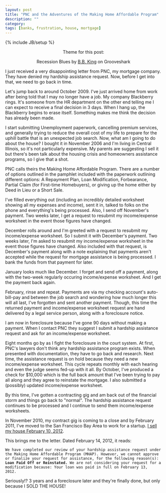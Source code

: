 ```yaml
---
layout: post
title: "PNC and the Adventures of the Making Home Affordable Program"
description: ""
category: 
tags: [banks, frustration, house, mortgage]
---
```

{% include JB/setup %}
<p style="text-align: center;">Theme for this post:</p>
<p style="text-align: center;">
<object height="40" classid="clsid:D27CDB6E-AE6D-11cf-96B8-444553540000" width="250">
<param name="movie" value="http://grooveshark.com/songWidget.swf" />
<param name="wmode" value="window" />
<param name="allowScriptAccess" value="always" />
<param name="flashvars" value="hostname=cowbell.grooveshark.com&amp;songIDs=34244672&amp;style=metal&amp;p=0" /> 
<object type="application/x-shockwave-flash" height="40" width="250">
<param name="wmode" value="window" />
<param name="allowScriptAccess" value="always" />
<param name="flashvars" value="hostname=cowbell.grooveshark.com&amp;songIDs=34244672&amp;style=metal&amp;p=0" /><span>Recession Blues by <a href="http://grooveshark.com/artist/B+B+King/403099" title="B.B. King">B.B. King</a> on Grooveshark</span>
</object>
</object>
</p>
<p>I just received a very disappointing letter from PNC, my mortgage company. They have denied my hardship assistance request. Now, before I get into that, we need to go back in time.</p>
<p>Let's jump back to around October 2009. I've just arrived home from work after being told that I may no longer have a job. My company Blackberry rings. It's someone from the HR department on the other end telling me I can expect to receive a final decision in 3 days. When I hang up, the Blackberry begins to erase itself. Something makes me think the decision has already been made.</p>
<p>I start submitting Unemployment paperwork, cancelling premium services, and generally trying to reduce the overall cost of my life to prepare for the uphill battle that is an unexpected job search. Now, what am I going to do about the house? I bought it in November 2006 and I'm living in Central Illinois, so it's not particularly expensive. My parents are suggesting I sell it but there's been talk about the housing crisis and homeowners assistance programs, so I give that a shot.</p>
<p>PNC calls theirs the Making Home Affordable Program. There are a number of options outlined in the pamphlet included with the paperwork outlining different options: A Repayment Plan, Loan Modification, Forbearance, Partial Claim (for First-time Homebuyers), or giving up the home either by Deed in Lieu or a Short Sale.</p>
<p>I've filled everything out (including an incredibly detailed worksheet showing all my expenses and income), sent it in, talked to folks on the phone and everything's being processed. Also, I send off November's payment. Two weeks later, I get a request to resubmit my income/expense worksheet in the event those figures have changed.</p>
<p>December rolls around and I'm greeted with a request to resubmit my income/expense worksheet. So I submit it with December's payment. Two weeks later, I'm asked to resubmit my income/expense worksheet in the event those figures have changed. Also included with that request, is December's payment along with a note explaining that payments aren't accepted while the request for mortgage assistance is being processed. I bank the funds from that payment for later.</p>
<p>January looks much like December. I forget and send off a payment, along with the two-week regularly occuring income/expense worksheet. And I get the payment back again.</p>
<p>February, rinse and repeat. Payments are via my checking account's auto-bill-pay and between the job search and wondering how much longer this will all last, I've forgotten and sent another payment. Though, this time the returned payment and income/expense worksheet request are hand delivered by a legal service person, along with a foreclosure notice.</p>
<p>I am now in foreclosure because I've gone 90 days without making a payment. When I contact PNC they suggest I submit a hardship assistance request and ask for an income/expense worksheet.</p>
<p>Eight months go by as I fight the foreclosure in the court system. At first, PNC's lawyers don't think any hardship assistance program exists. When presented with documentation, they have to go back and research. Next time, the assistance request is on hold because they need a new income/expense worksheet. This cycle repeats monthly with each hearing and even the judge seems fed-up with it all. By October, I've produced a check for $10,000 which is the full back amount that I've been trying to pay all along and they agree to reinstate the mortgage. I also submitted a (possibly) updated income/expense worksheet.</p>
<p>By this time, I've gotten a contracting gig and am back out of the financial storm and things go back to "normal". The hardship assistance request continues to be processed and I continue to send them income/expense worksheets.</p>
<p>In November 2010, my contract gig is coming to a close and by February 2011, I've moved to the San Francisco Bay Area to work for a startup. <a href="http://opie.at/sold-mah-house">I sell my house February 10, 2012</a>.</p>
<p>This brings me to the letter. Dated February 14, 2012, it reads:</p>
<p><code>We have completed our review of your hardship assistance request under the Making Home Affordable Program (MHAP). However, we cannot approve or finalize your request for assistance, for the following reason(s): <strong>Loan Paid Off or Reinstated.</strong> We are not considering your request for a modification because: Your loan was paid in full on February 13, 2012.&nbsp;</code></p>
<p>Seriously!? 3 years and a foreclosure later and they're finally done, but only because I SOLD THE HOUSE!</p>